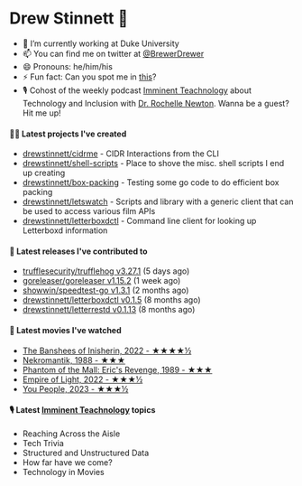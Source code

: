 
# Drew Stinnett 👋

- 🔭 I’m currently working at Duke University
- 📫 You can find me on twitter at [@BrewerDrewer](https://twitter.com/BrewerDrewer)
- 😄 Pronouns: he/him/his
- ⚡ Fun fact: Can you spot me in [this](https://www.youtube.com/watch?v=oL9WnB0qHBA)?
- 🎙 Cohost of the weekly podcast [Imminent Teachnology](https://podcast.imminentteachnology.com/) about Technology and Inclusion with [Dr. Rochelle Newton](https://www.linkedin.com/in/drrochellenewton/). Wanna be a guest? Hit me up!

#### 👨‍💻 Latest projects I've created
- [drewstinnett/cidrme](https://github.com/drewstinnett/cidrme) - CIDR Interactions from the CLI
- [drewstinnett/shell-scripts](https://github.com/drewstinnett/shell-scripts) - Place to shove the misc. shell scripts I end up creating
- [drewstinnett/box-packing](https://github.com/drewstinnett/box-packing) - Testing some go code to do efficient box packing
- [drewstinnett/letswatch](https://github.com/drewstinnett/letswatch) - Scripts and library with a generic client that can be used to access various film APIs
- [drewstinnett/letterboxdctl](https://github.com/drewstinnett/letterboxdctl) - Command line client for looking up Letterboxd information

#### 🚀 Latest releases I've contributed to
- [trufflesecurity/trufflehog v3.27.1](https://github.com/trufflesecurity/trufflehog/releases/tag/v3.27.1) (5 days ago)
- [goreleaser/goreleaser v1.15.2](https://github.com/goreleaser/goreleaser/releases/tag/v1.15.2) (1 week ago)
- [showwin/speedtest-go v1.3.1](https://github.com/showwin/speedtest-go/releases/tag/v1.3.1) (2 months ago)
- [drewstinnett/letterboxdctl v0.1.5](https://github.com/drewstinnett/letterboxdctl/releases/tag/v0.1.5) (8 months ago)
- [drewstinnett/letterrestd v0.1.13](https://github.com/drewstinnett/letterrestd/releases/tag/v0.1.13) (8 months ago)

#### 🍿 Latest movies I've watched
- [The Banshees of Inisherin, 2022 - ★★★★½](https://letterboxd.com/mondodrew/film/the-banshees-of-inisherin/1/)
- [Nekromantik, 1988 - ★★★](https://letterboxd.com/mondodrew/film/nekromantik/)
- [Phantom of the Mall: Eric&#39;s Revenge, 1989 - ★★★](https://letterboxd.com/mondodrew/film/phantom-of-the-mall-erics-revenge/1/)
- [Empire of Light, 2022 - ★★★½](https://letterboxd.com/mondodrew/film/empire-of-light/)
- [You People, 2023 - ★★★½](https://letterboxd.com/mondodrew/film/you-people-2023/)

#### 🎙 Latest [Imminent Teachnology](https://podcast.imminentteachnology.com/) topics
- Reaching Across the Aisle
- Tech Trivia
- Structured and Unstructured Data
- How far have we come?
- Technology in Movies
